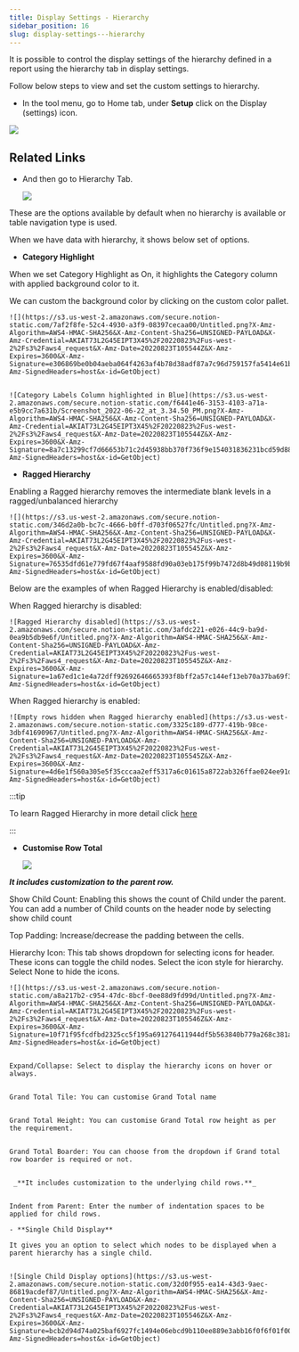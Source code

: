 ```yaml
---
title: Display Settings - Hierarchy
sidebar_position: 16
slug: display-settings---hierarchy
---
```




It is possible to control the display settings of the hierarchy defined in a report using the hierarchy tab in display settings.

Follow below steps to view and set the custom settings to hierarchy.

- In the tool menu, go to Home tab, under **Setup** click on the Display (settings) icon.

![](https://s3.us-west-2.amazonaws.com/secure.notion-static.com/8022b986-badd-40fc-8761-da0d49b22e04/Untitled.png?X-Amz-Algorithm=AWS4-HMAC-SHA256&X-Amz-Content-Sha256=UNSIGNED-PAYLOAD&X-Amz-Credential=AKIAT73L2G45EIPT3X45%2F20220823%2Fus-west-2%2Fs3%2Faws4_request&X-Amz-Date=20220823T105543Z&X-Amz-Expires=3600&X-Amz-Signature=9d2b1411937ba30037d6300c5f05ee98bad499ea80804073ccf3c3d8ab8ff587&X-Amz-SignedHeaders=host&x-id=GetObject)

## Related Links











- And then go to Hierarchy Tab.

	![](https://s3.us-west-2.amazonaws.com/secure.notion-static.com/94b2c641-fd3b-4505-8dc3-e3338b8ba394/Untitled.png?X-Amz-Algorithm=AWS4-HMAC-SHA256&X-Amz-Content-Sha256=UNSIGNED-PAYLOAD&X-Amz-Credential=AKIAT73L2G45EIPT3X45%2F20220823%2Fus-west-2%2Fs3%2Faws4_request&X-Amz-Date=20220823T105543Z&X-Amz-Expires=3600&X-Amz-Signature=262bc6e41dce0ab02107e80c0fa28cb1236f9045b9c45b811cb4c1c430f8e19c&X-Amz-SignedHeaders=host&x-id=GetObject)


These are the options available by default when no hierarchy is available or table navigation type is used.


When we have data with hierarchy, it shows below set of options.

- **Category Highlight**

When we set Category Highlight as On, it highlights the Category column with applied background color to it.


We can custom the background color by clicking on the custom color pallet.


	![](https://s3.us-west-2.amazonaws.com/secure.notion-static.com/7af2f8fe-52c4-4930-a3f9-08397cecaa00/Untitled.png?X-Amz-Algorithm=AWS4-HMAC-SHA256&X-Amz-Content-Sha256=UNSIGNED-PAYLOAD&X-Amz-Credential=AKIAT73L2G45EIPT3X45%2F20220823%2Fus-west-2%2Fs3%2Faws4_request&X-Amz-Date=20220823T105544Z&X-Amz-Expires=3600&X-Amz-Signature=e306869be0b04aeba064f4263af4b78d38adf87a7c96d759157fa5414e61b65e&X-Amz-SignedHeaders=host&x-id=GetObject)


	![Category Labels Column highlighted in Blue](https://s3.us-west-2.amazonaws.com/secure.notion-static.com/f6441e46-3153-4103-a71a-e5b9cc7a631b/Screenshot_2022-06-22_at_3.34.50_PM.png?X-Amz-Algorithm=AWS4-HMAC-SHA256&X-Amz-Content-Sha256=UNSIGNED-PAYLOAD&X-Amz-Credential=AKIAT73L2G45EIPT3X45%2F20220823%2Fus-west-2%2Fs3%2Faws4_request&X-Amz-Date=20220823T105544Z&X-Amz-Expires=3600&X-Amz-Signature=8a7c13299cf7d66653b71c2d45938bb370f736f9e154031836231bcd59d885a2&X-Amz-SignedHeaders=host&x-id=GetObject)

- **Ragged Hierarchy**

Enabling a Ragged hierarchy removes the intermediate blank levels in a ragged/unbalanced hierarchy


	![](https://s3.us-west-2.amazonaws.com/secure.notion-static.com/346d2a0b-bc7c-4666-b0ff-d703f06527fc/Untitled.png?X-Amz-Algorithm=AWS4-HMAC-SHA256&X-Amz-Content-Sha256=UNSIGNED-PAYLOAD&X-Amz-Credential=AKIAT73L2G45EIPT3X45%2F20220823%2Fus-west-2%2Fs3%2Faws4_request&X-Amz-Date=20220823T105545Z&X-Amz-Expires=3600&X-Amz-Signature=76535dfd61e779fd67f4aaf9588fd90a03eb175f99b7472d8b49d08119b9bdbc&X-Amz-SignedHeaders=host&x-id=GetObject)


Below are the examples of when Ragged Hierarchy is enabled/disabled:


When Ragged hierarchy is disabled:


	![Ragged Hierarchy disabled](https://s3.us-west-2.amazonaws.com/secure.notion-static.com/3afdc221-e026-44c9-ba9d-0ea9b5db9e6f/Untitled.png?X-Amz-Algorithm=AWS4-HMAC-SHA256&X-Amz-Content-Sha256=UNSIGNED-PAYLOAD&X-Amz-Credential=AKIAT73L2G45EIPT3X45%2F20220823%2Fus-west-2%2Fs3%2Faws4_request&X-Amz-Date=20220823T105545Z&X-Amz-Expires=3600&X-Amz-Signature=1a67ed1c1e4a72dff92692646665393f8bff2a57c144ef13eb70a37ba69f36bf&X-Amz-SignedHeaders=host&x-id=GetObject)


When Ragged hierarchy is enabled:


	![Empty rows hidden when Ragged hierarchy enabled](https://s3.us-west-2.amazonaws.com/secure.notion-static.com/3325c189-d777-419b-98ce-3dbf41690967/Untitled.png?X-Amz-Algorithm=AWS4-HMAC-SHA256&X-Amz-Content-Sha256=UNSIGNED-PAYLOAD&X-Amz-Credential=AKIAT73L2G45EIPT3X45%2F20220823%2Fus-west-2%2Fs3%2Faws4_request&X-Amz-Date=20220823T105545Z&X-Amz-Expires=3600&X-Amz-Signature=4d6e1f560a305e5f35cccaa2eff5317a6c01615a8722ab326ffae024ee91dfd7&X-Amz-SignedHeaders=host&x-id=GetObject)


:::tip

To learn Ragged Hierarchy in more detail click [here](7ead3a4a8093452190710bf0589e61bf)

:::


- **Customise Row Total**

	![](https://s3.us-west-2.amazonaws.com/secure.notion-static.com/17aa81b9-0720-4391-a1ee-712504651d72/Screenshot_2022-06-22_at_4.13.42_PM.png?X-Amz-Algorithm=AWS4-HMAC-SHA256&X-Amz-Content-Sha256=UNSIGNED-PAYLOAD&X-Amz-Credential=AKIAT73L2G45EIPT3X45%2F20220823%2Fus-west-2%2Fs3%2Faws4_request&X-Amz-Date=20220823T105546Z&X-Amz-Expires=3600&X-Amz-Signature=e37465f7d771fe6c95b1e840491d26802b958e747fb1716abffa8f5b59b8c4b5&X-Amz-SignedHeaders=host&x-id=GetObject)


_**It includes customization to the parent row.**_


Show Child Count: Enabling this shows the count of Child under the parent. You can add a number of Child counts on the header node by selecting show child count


Top Padding: Increase/decrease the padding between the cells.


Hierarchy Icon: This tab shows dropdown for selecting icons for header. These icons can toggle the child nodes. Select the icon style for hierarchy. Select None to hide the icons.


	![](https://s3.us-west-2.amazonaws.com/secure.notion-static.com/a8a217b2-c954-47dc-8bcf-0ee88d9fd99d/Untitled.png?X-Amz-Algorithm=AWS4-HMAC-SHA256&X-Amz-Content-Sha256=UNSIGNED-PAYLOAD&X-Amz-Credential=AKIAT73L2G45EIPT3X45%2F20220823%2Fus-west-2%2Fs3%2Faws4_request&X-Amz-Date=20220823T105546Z&X-Amz-Expires=3600&X-Amz-Signature=10f71f95fcdfbd2325cc5f195a691276411944df5b563840b779a268c381a4c6&X-Amz-SignedHeaders=host&x-id=GetObject)


	Expand/Collapse: Select to display the hierarchy icons on hover or always.


	Grand Total Tile: You can customise Grand Total name


	Grand Total Height: You can customise Grand Total row height as per the requirement.


	Grand Total Boarder: You can choose from the dropdown if Grand total row boarder is required or not.


	 _**It includes customization to the underlying child rows.**_


	Indent from Parent: Enter the number of indentation spaces to be applied for child rows.

	- **Single Child Display**

	It gives you an option to select which nodes to be displayed when a parent hierarchy has a single child.


	![Single Child Display options](https://s3.us-west-2.amazonaws.com/secure.notion-static.com/32d0f955-ea14-43d3-9aec-86819acdef87/Untitled.png?X-Amz-Algorithm=AWS4-HMAC-SHA256&X-Amz-Content-Sha256=UNSIGNED-PAYLOAD&X-Amz-Credential=AKIAT73L2G45EIPT3X45%2F20220823%2Fus-west-2%2Fs3%2Faws4_request&X-Amz-Date=20220823T105546Z&X-Amz-Expires=3600&X-Amz-Signature=bcb2d94d74a025baf6927fc1494e06ebcd9b110ee889e3abb16f0f6f01f00ab9&X-Amz-SignedHeaders=host&x-id=GetObject)

